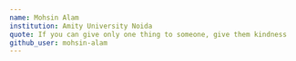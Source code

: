 ```yaml
---
name: Mohsin Alam
institution: Amity University Noida
quote: If you can give only one thing to someone, give them kindness
github_user: mohsin-alam
---
```

